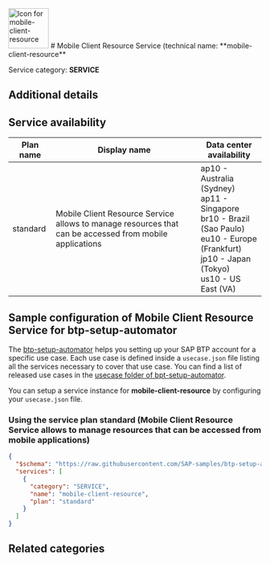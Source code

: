 <img src="data:;base64, None" alt="Icon for mobile-client-resource" width="80px" />
# Mobile Client Resource Service (technical name: **mobile-client-resource**

Service category: **SERVICE**

## Additional details


## Service availability

| Plan name | Display name | Data center availability  |
|------|----------------|---------------------------|
|  standard  |  Mobile Client Resource Service allows to manage resources that can be accessed from mobile applications  | ap10 - Australia (Sydney)<br> ap11 - Singapore<br> br10 - Brazil (Sao Paulo)<br> eu10 - Europe (Frankfurt)<br> jp10 - Japan (Tokyo)<br> us10 - US East (VA)  |

## Sample configuration of **Mobile Client Resource Service** for btp-setup-automator

The [btp-setup-automator](https://github.com/SAP-samples/btp-setup-automator) helps you setting up your SAP BTP account for a specific use case. Each use case is defined inside a `usecase.json` file listing all the services necessary to cover that use case. You can find a list of released use cases in the [usecase folder of bpt-setup-automator](https://github.com/SAP-samples/btp-setup-automator/tree/main/usecases).

You can setup a service instance for **mobile-client-resource** by configuring your `usecase.json` file.

### Using the service plan **standard** (Mobile Client Resource Service allows to manage resources that can be accessed from mobile applications)

```json
{
  "$schema": "https://raw.githubusercontent.com/SAP-samples/btp-setup-automator/main/libs/btpsa-usecase.json",
  "services": [
    {
      "category": "SERVICE",
      "name": "mobile-client-resource",
      "plan": "standard"
    }
  ]
}
```

## Related categories

